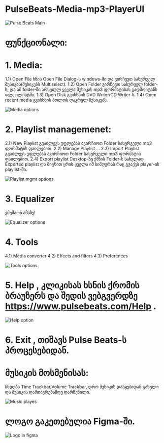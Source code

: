 # PulseBeats-Media-mp3-PlayerUI
![Pulse Beats Main](https://github.com/JuLights/PulseBeats-Media-mp3-PlayerUI/blob/master/pic%201%20main.png)
# ფუნქციონალი:
# 1. Media:
1.1) Open File ხნის Open File Dialog-ს windows-ში და ვირჩევთ სასურველ მუსიკას(მუსიკებს Multiselect).
1.2) Open Folder ვირჩევთ სასურველ folder-ს, და ამ folder-ში არსებულ ყველა მუსიკას mp3 ფორმატისას გადმოიტანს ფლეილისტში.
1.3) Open Disk გვიხსნის DVD Writer/CD Writer-ს.
1.4) Open recent media გვიხსნის ბოლოს დაკრულ მუსიკებს.

![Media options](https://github.com/JuLights/PulseBeats-Media-mp3-PlayerUI/blob/master/Media%20options.png)
# 2. Playlist managemenet:
2.1) New Playlist გვაძლევს უფლებას ავირჩიოთ Folder სასურველი mp3 ფორმატის ფაილებით.
2.2) Manage Playlist ...
2.3) Import Playlist გვაძლევს უფლებას ავირჩიოთ Folder სასურველი mp3 ფორმატის ფაილებით.
2.4) Export playlist Desktop-ზე ქმნის Folder-ს სახელად Exported playlist და შიგნით ყრის ყველა იმ სიმღერას რაც გვაქვს player-ის playlist-ში.

![Playlist mgmt options](https://github.com/JuLights/PulseBeats-Media-mp3-PlayerUI/blob/master/playlist%20mgmt%20options.png)
# 3. Equalizer
ვმუშაობ ამაზე!

![Equalizer options](https://github.com/JuLights/PulseBeats-Media-mp3-PlayerUI/blob/master/Equalizer%20options.png)
# 4. Tools
4.1) Media converter
4.2) Effects and filters
4.3) Preferences

![Tools options](https://github.com/JuLights/PulseBeats-Media-mp3-PlayerUI/blob/master/Tools%20options.png)
# 5. Help , კლიკისას ხსნის ქრომის ბრაუზერს და შედის ვებგვერდზე https://www.pulsebeats.com/Help .

![Help option](https://github.com/JuLights/PulseBeats-Media-mp3-PlayerUI/blob/master/Help%20option.png)
# 6. Exit , თიშავს Pulse Beats-ს პროცესებიდან.
# მუსიკის მოსმენისას:
ჩნდება Time Trackbar,Volume Trackbar, დრო მუსიკის დაწყებიდან გასული და მუსიკის დამთავრებამდე დარჩენილი.

![Music playes](https://github.com/JuLights/PulseBeats-Media-mp3-PlayerUI/blob/master/onprocess.png)
# ლოგო გაკეთებულია Figma-ში.

![Logo in figma](https://github.com/JuLights/PulseBeats-Media-mp3-PlayerUI/blob/master/player%20logo%20in%20figma.png)

